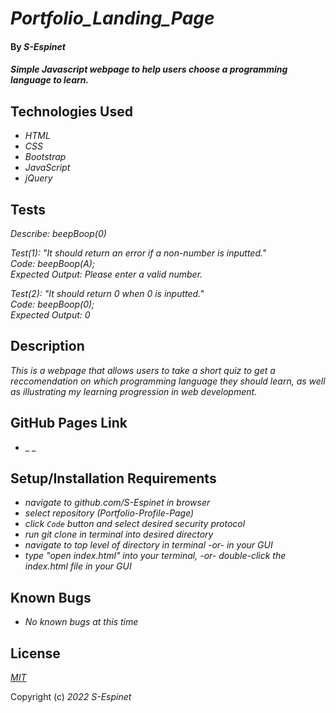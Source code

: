 # _Portfolio\_Landing\_Page_

#### By _**S-Espinet**_

#### _Simple Javascript webpage to help users choose a programming language to learn._

## Technologies Used

* _HTML_
* _CSS_
* _Bootstrap_
* _JavaScript_
* _jQuery_

## Tests

_Describe: beepBoop(0)_

_Test(1): "It should return an error if a non-number is inputted."_  
_Code: beepBoop(A);_  
_Expected Output: Please enter a valid number._

_Test(2): "It should return 0 when 0 is inputted."_  
_Code: beepBoop(0);_  
_Expected Output: 0_


## Description

_This is a webpage that allows users to take a short quiz to get a reccomendation on which programming language they should learn, as well as illustrating my learning progression in web development._

## GitHub Pages Link

* _ _

## Setup/Installation Requirements

* _navigate to github.com/S-Espinet in browser_
* _select repository (Portfolio-Profile-Page)_
* _click `Code` button and select desired security protocol_
* _run git clone in terminal into desired directory_
* _navigate to top level of directory in terminal -or- in your GUI_
* _type "open index.html" into your terminal, -or- double-click the index.html file in your GUI_

## Known Bugs

* _No known bugs at this time_

## License

_[MIT](https://en.wikipedia.org/wiki/MIT_License)_

Copyright (c) _2022_ _S-Espinet_